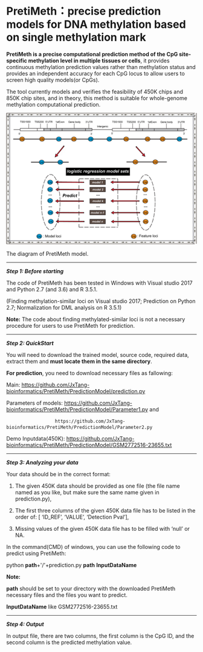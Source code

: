 # PretiMeth：precise prediction models for DNA methylation based on single methylation mark

**PretiMeth is a precise computational prediction method of the CpG site-specific methylation level in multiple tissues or cells**, it provides continuous methylation prediction values rather than methylation status and provides an independent accuracy for each CpG locus to allow users to screen high quality models(or CpGs).

The tool currently models and verifies the feasibility of 450K chips and 850K chip sites, and in theory, this method is suitable for whole-genome methylation computational prediction.

![image](https://github.com/JxTang-bioinformatics/PretiMeth/raw/master/images/web_picture0724_2.png)

The diagram of PretiMeth model.

-------------------------------------------------------------------------------------------------------------------------------------

**_Step 1: Before starting_**

The code of PretiMeth has been tested in Windows with Visual studio 2017 and Python 2.7 (and 3.6) and R 3.5.1.

(Finding methylation-similar loci on Visual studio 2017; Prediction on Python 2.7; Normalization for DML analysis on R 3.5.1)

**Note:** The code about finding methylated-similar loci is not a necessary procedure for users to use PretiMeth for prediction.

-------------------------------------------------------------------------------------------------------------------------------------

**_Step 2: QuickStart_**

You will need to download the trained model, source code, required data, extract them and **must locate them in the same directory**.

**For prediction**, you need to download necessary files as fallowing:

Main: https://github.com/JxTang-bioinformatics/PretiMeth/PredictionModel/prediction.py

Parameters of models: https://github.com/JxTang-bioinformatics/PretiMeth/PredictionModel/Parameter1.py and

                      https://github.com/JxTang-bioinformatics/PretiMeth/PredictionModel/Parameter2.py

Demo Inputdata(450K): https://github.com/JxTang-bioinformatics/PretiMeth/PredictionModel/GSM2772516-23655.txt

-------------------------------------------------------------------------------------------------------------------------------------

**_Step 3: Analyzing your data_**

Your data should be in the correct format:

1) The given 450K data should be provided as one file (the file name named as you like, but make sure the same name given in prediction.py),

2) The first three columns of the given 450K data file has to be listed in the order of: [ ‘ID_REF’, ‘VALUE’, ‘Detection Pval’],

3) Missing values of the given 450K data file has to be filled with ‘null’ or NA.

In the command(CMD) of windows, you can use the following code to predict using PretiMeth:

python **path**+'/'+prediction.py **path** **InputDataName**

**Note:** 

**path** should be set to your directory with the downloaded PretiMeth necessary files and the files you want to predict. 

**InputDataName** like GSM2772516-23655.txt

-------------------------------------------------------------------------------------------------------------------------------------

**_Step 4: Output_**

In output file, there are two columns, the first column is the CpG ID, and the second column is the predicted methylation value.










